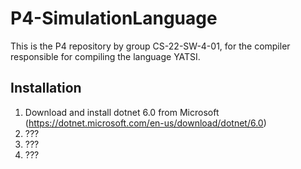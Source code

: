 # P4-SimulationLanguage
This is the P4 repository by group CS-22-SW-4-01, for the compiler responsible for compiling the language YATSI.

## Installation
1. Download and install dotnet 6.0 from Microsoft (https://dotnet.microsoft.com/en-us/download/dotnet/6.0)
2. ???
3. ???
4. ???
